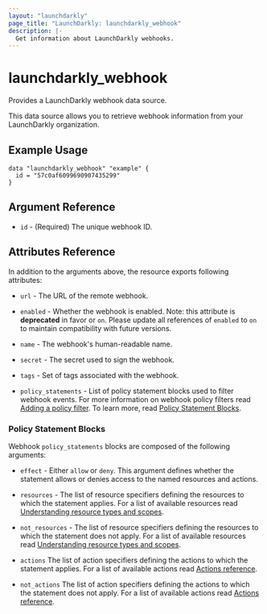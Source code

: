 ```yaml
---
layout: "launchdarkly"
page_title: "LaunchDarkly: launchdarkly_webhook"
description: |-
  Get information about LaunchDarkly webhooks.
---
```


# launchdarkly_webhook

Provides a LaunchDarkly webhook data source.

This data source allows you to retrieve webhook information from your LaunchDarkly organization.

## Example Usage

```hcl
data "launchdarkly_webhook" "example" {
  id = "57c0af6099690907435299"
}
```

## Argument Reference

- `id` - (Required) The unique webhook ID.

## Attributes Reference

In addition to the arguments above, the resource exports following attributes:

- `url` - The URL of the remote webhook.

- `enabled` - Whether the webhook is enabled. Note: this attribute is **deprecated** in favor or `on`. Please update all references of `enabled` to `on` to maintain compatibility with future versions.

- `name` - The webhook's human-readable name.

- `secret` - The secret used to sign the webhook.

- `tags` - Set of tags associated with the webhook.

- `policy_statements` - List of policy statement blocks used to filter webhook events. For more information on webhook policy filters read [Adding a policy filter](https://docs.launchdarkly.com/integrations/webhooks#adding-a-policy-filter). To learn more, read [Policy Statement Blocks](#policy-statement-blocks).

### Policy Statement Blocks

Webhook `policy_statements` blocks are composed of the following arguments:

- `effect` - Either `allow` or `deny`. This argument defines whether the statement allows or denies access to the named resources and actions.

- `resources` - The list of resource specifiers defining the resources to which the statement applies. For a list of available resources read [Understanding resource types and scopes](https://docs.launchdarkly.com/home/account-security/custom-roles/resources#understanding-resource-types-and-scopes).

- `not_resources` - The list of resource specifiers defining the resources to which the statement does not apply. For a list of available resources read [Understanding resource types and scopes](https://docs.launchdarkly.com/home/account-security/custom-roles/resources#understanding-resource-types-and-scopes).

- `actions` The list of action specifiers defining the actions to which the statement applies. For a list of available actions read [Actions reference](https://docs.launchdarkly.com/home/account-security/custom-roles/actions#actions-reference).

- `not_actions` The list of action specifiers defining the actions to which the statement does not apply. For a list of available actions read [Actions reference](https://docs.launchdarkly.com/home/account-security/custom-roles/actions#actions-reference).
